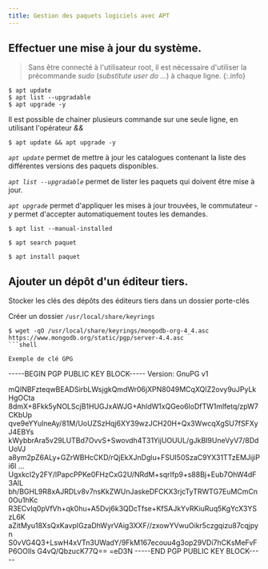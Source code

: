 ```yaml
---
title: Gestion des paquets logiciels avec APT
---
```


## Effectuer une mise à jour du système.

> Sans être connecté à l'utilisateur root, il est nécessaire d'utiliser la précommande _sudo_ (_substitute user do ..._) à chaque ligne.
{:.info}

```shell
$ apt update
$ apt list --upgradable
$ apt upgrade -y
```
Il est possible de chainer plusieurs commande sur une seule ligne, en utilisant l'opérateur _&&_

```shell
$ apt update && apt upgrade -y
```

_`apt update`_ permet de mettre à jour les catalogues contenant la liste des différentes versions des paquets disponibles.

_`apt list --upgradable`_ permet de lister les paquets qui doivent être mise à jour.

_`apt upgrade`_ permet d'appliquer les mises à jour trouvées, le commutateur _-y_ permet d'accepter automatiquement toutes les demandes.


```shell
$ apt list --manual-installed
```

```shell
$ apt search paquet
```


```shell
$ apt install paquet
```

## Ajouter un dépôt d'un éditeur tiers.

Stocker les clés des dépôts des éditeurs tiers dans un dossier porte-clés

Créer un dossier `/usr/local/share/keyrings`

```shell
$ wget -qO /usr/local/share/keyrings/mongodb-org-4_4.asc https://www.mongodb.org/static/pgp/server-4.4.asc
```shell

Exemple de clé GPG

```
-----BEGIN PGP PUBLIC KEY BLOCK-----
Version: GnuPG v1

mQINBFzteqwBEADSirbLWsjgkQmdWr06jXPN8049MCqXQIZ2ovy9uJPyLkHgOCta
8dmX+8Fkk5yNOLScjB1HUGJxAWJG+AhldW1xQGeo6loDfTW1mlfetq/zpW7CKbUp
qve9eYYulneAy/81M/UoUZSzHqj6XY39wzJCH20H+Qx3WwcqXgSU7fSFXyJ4EBYs
kWybbrAra5v29LUTBd7OvvS+Swovdh4T31YijUOUUL/gJkBI9UneVyV7/8DdUoVJ
a8ym2pZ6ALy+GZrWBHcCKD/rQjEkXJnDglu+FSUI50SzaC9YX31TTzEMJijiPi6I
...
UgxkcI2y2FY/lPapcPPKe0FHzCxG2U/NRdM+sqrIfp9+s88Bj+Eub7OhW4dF3AlL
bh/BGHL9R8xAJRDLv8v7nsKkZWUnJaskeDFCKX3rjcTyTRWTG7EuMCmCn0Ou1hKc
R3ECvIq0pVfVh+qk0hu+A5Dvj6k3QDcTfse+KfSAJkYvRKiuRuq5KgYcX3YSzL6K
aZitMyu18XsQxKavpIGzaDhWyrVAig3XXF//zxowYVwuOikr5czgqizu87cqjpyn
S0vVG4Q3+LswH4xVTn3UWadY/9FkM167ecouu4g3op29VDi7hCKsMeFvFP6OOIls
G4vQ/QbzucK77Q==
=eD3N
-----END PGP PUBLIC KEY BLOCK-----
```
